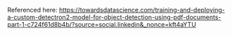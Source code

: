Referenced here: https://towardsdatascience.com/training-and-deploying-a-custom-detectron2-model-for-object-detection-using-pdf-documents-part-1-c724f61d8b4b/?source=social.linkedin&_nonce=kft4aYTU
